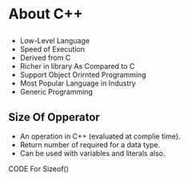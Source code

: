 <!DOCTYPE html>
<html lang="en"
    <meta charset="UTF-8">
    <meta name="viewport" content="width=device-width, initial-scale=1.0">
<!--     <title>Document</title> -->
</head>
<body>
    <h1><p text-align: centre>About C++</p></h1>
    <p>
        <ul>
            <li>Low-Level Language </li>
            <li>Speed of Execution</li>
            <li>Derived from C</li>
            <li> Richer in library As Compared to C</li>
            <li> Support Object Orirnted Programming </li>
            <li>Most Popular Language in Industry</li>
            <li>Generic Programming
            </li>
        </ul>
    </p>
    













<h2 >Size Of Opperator</h2>
<ul>
    <li> An operation in C++ (evaluated at complie time).</li>
     <li>Return number of required for a data type.</li>
    <li> Can be used with variables and literals also.</li>
</ul>
<P> 
<a herf = "https://github.com/kapoorshikhar/CPP/blob/main/Learning%20C%2B%2B/10_Sizeof().cpp"> CODE For Sizeof()</a>
 </P>
</body>
</html>
